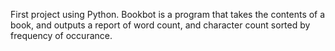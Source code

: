 First project using Python.
Bookbot is a program that takes the contents of a book, and outputs a report of word count, and character count sorted by frequency of occurance.
